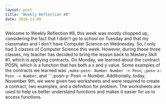 ```yaml
---
layout: post
title: "Weekly Reflection #8"
date: 2018-11-09
---
```


Welcome to Weekly Reflection #8, this week was mostly chopped up, considering the fact that I didn't go to school on Tuesday and that my classmates and I don't have Computer Science on Wednesday. So, I only had 3 classes of Computer Science this week. However, during those three classes, my teacher has decided to bring the lesson back to Mastery Skill #1, which is applying contracts. On Monday, we learned about the contract POSN, which is a function that has both a x and y value. Some examples of the contracts we learned was ```;make-posn: Number Number -> Posn```, ```;posn-x: Posn -> Number```, and ```;posn-y: Posn -> Number. Additionally, today, November 9th, we were given two worksheets and were required to create a contract, two examples, and a definition for problem. The worksheets are used to help us better understand functions and makes it easier for us to access functions.
